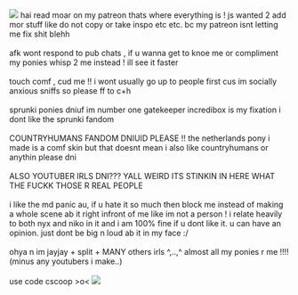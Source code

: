 <img src="https://gifcity.carrd.co/assets/images/gallery42/276c8870.gif?v=47652796"/>
hai read moar on my patreon thats where everything is ! js wanted 2 add mor stuff like do not copy or take inspo etc etc. bc my patreon isnt letting me fix shit blehh
<br></br>
afk wont respond to pub chats , if u wanna get to knoe me or compliment my ponies whisp 2 me instead ! ill see it faster
<br></br>
touch comf , cud me !! i wont usually go up to people first cus im socially anxious sniffs so please ff to c+h
<br></br>
sprunki ponies dniuf im number one gatekeeper incredibox is my fixation i dont like the sprunki fandom
<br></br>
COUNTRYHUMANS FANDOM DNIUID PLEASE !! the netherlands pony i made is a comf skin but that doesnt mean i also like countryhumans or anythin please dni  
<br></br>
ALSO YOUTUBER IRLS DNI??? YALL WEIRD ITS STINKIN IN HERE WHAT THE FUCKK THOSE R REAL PEOPLE
<br></br>
i like the md panic au, if u hate it so much then block me instead of making a whole scene ab it right infront of me like im not a person ! i relate heavily to both nyx and niko in it and i am 100% fine if u dont like it. u can have an opinion. just dont be big n loud ab it in my face :/
<br></br>
ohya n im jayjay + split + MANY others irls ^,..,^ almost all my ponies r me !!!! (minus any youtubers i make..)
<br></br>
use code cscoop >o<
<img src="[https://64.media.tumblr.com/4ddde13c63276cced09c4b228c63ce78/7ffbaf3522202b3c-c1/s2048x3072/18722127f27d84e0e7d451761bb36deeb4243032.jpg](https://media.discordapp.net/attachments/1079439533323591700/1295393699215183952/image.png?ex=671c54a5&is=671b0325&hm=b5fad02de3d5de935aa0e6dbc105ef5f01b6834a4108f8fca6420e3d45a494e2&=&format=webp&quality=lossless&width=420&height=245)"/>
